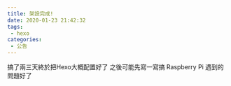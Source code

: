```yaml
---
title: 架設完成!
date: 2020-01-23 21:42:32
tags:
 - hexo
categories: 
 - 公告
---
```

搞了兩三天終於把Hexo大概配置好了
之後可能先寫一寫搞 Raspberry Pi 遇到的問題好了
